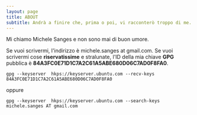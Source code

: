 ```yaml
---
layout: page
title: ABOUT
subtitle: Andrà a finire che, prima o poi, vi racconterò troppo di me.
---
```

Mi chiamo Michele Sanges e non sono mai di buon umore.

Se vuoi scrivermi, l'indirizzo è michele.sanges at gmail.com. Se vuoi scrivermi cose **riservatissime** e stralunate, l'ID della mia chiave **GPG** pubblica è **84A3FC0E71D1C7A2C61A5ABE680D06C7AD0F8FA0**.

```gpg --keyserver  hkps://keyserver.ubuntu.com --recv-keys 84A3FC0E71D1C7A2C61A5ABE680D06C7AD0F8FA0```

oppure  

```gpg --keyserver  hkps://keyserver.ubuntu.com --search-keys michele.sanges AT gmail.com```

